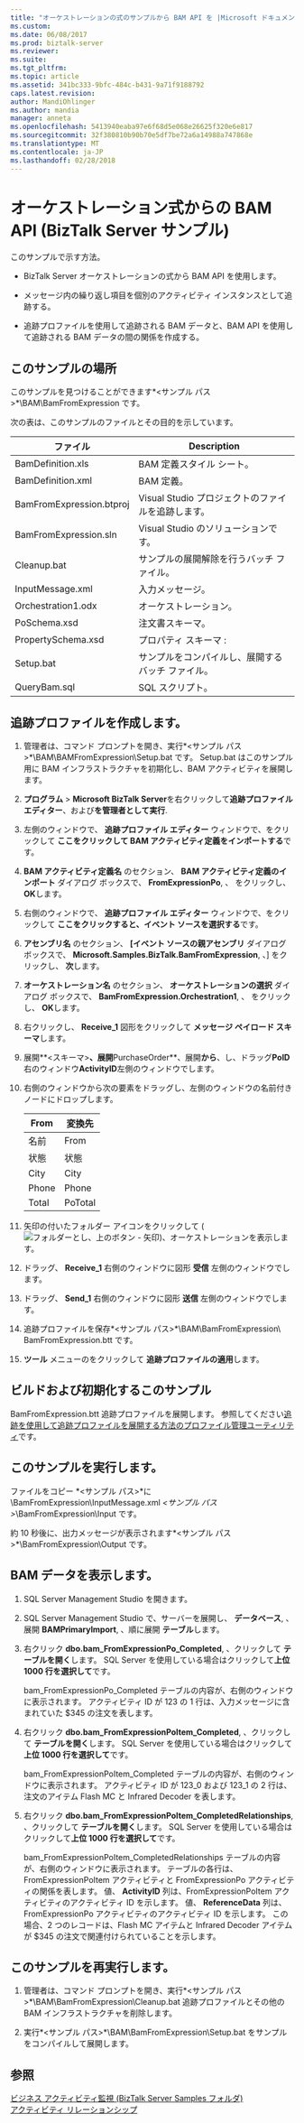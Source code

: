 ```yaml
---
title: "オーケストレーションの式のサンプルから BAM API を |Microsoft ドキュメント"
ms.custom: 
ms.date: 06/08/2017
ms.prod: biztalk-server
ms.reviewer: 
ms.suite: 
ms.tgt_pltfrm: 
ms.topic: article
ms.assetid: 341bc333-9bfc-484c-b431-9a71f9188792
caps.latest.revision: 
author: MandiOhlinger
ms.author: mandia
manager: anneta
ms.openlocfilehash: 5413940eaba97e6f68d5e068e26625f320e6e817
ms.sourcegitcommit: 32f380810b90b70e5df7be72a6a14988a747868e
ms.translationtype: MT
ms.contentlocale: ja-JP
ms.lasthandoff: 02/28/2018
---
```

# <a name="bam-api-from-an-orchestration-expression-biztalk-server-sample"></a>オーケストレーション式からの BAM API (BizTalk Server サンプル)
このサンプルで示す方法。  
  
-   BizTalk Server オーケストレーションの式から BAM API を使用します。  
  
-   メッセージ内の繰り返し項目を個別のアクティビティ インスタンスとして追跡する。  
  
-   追跡プロファイルを使用して追跡される BAM データと、BAM API を使用して追跡される BAM データの間の関係を作成する。  
  
## <a name="where-to-find-this-sample"></a>このサンプルの場所  
 このサンプルを見つけることができます*\<サンプル パス\>*\BAM\BamFromExpression です。  
  
 次の表は、このサンプルのファイルとその目的を示しています。  
  
|ファイル|Description|  
|----------|-----------------|  
|BamDefinition.xls|BAM 定義スタイル シート。|  
|BamDefinition.xml|BAM 定義。|  
|BamFromExpression.btproj|Visual Studio プロジェクトのファイルを追跡します。|  
|BamFromExpression.sln|Visual Studio のソリューションです。|  
|Cleanup.bat|サンプルの展開解除を行うバッチ ファイル。|  
|InputMessage.xml|入力メッセージ。|  
|Orchestration1.odx|オーケストレーション。|  
|PoSchema.xsd|注文書スキーマ。|  
|PropertySchema.xsd|プロパティ スキーマ :|  
|Setup.bat|サンプルをコンパイルし、展開するバッチ ファイル。|  
|QueryBam.sql|SQL スクリプト。|  
  
## <a name="create-the-tracking-profile"></a>追跡プロファイルを作成します。  
  
1.  管理者は、コマンド プロンプトを開き、実行*\<サンプル パス\>*\BAM\BAMFromExpression\Setup.bat です。 Setup.bat はこのサンプル用に BAM インフラストラクチャを初期化し、BAM アクティビティを展開します。  
  
2.  **プログラム** > **Microsoft BizTalk Server**を右クリックして**追跡プロファイル エディター**、および**を管理者として実行**.
  
3.  左側のウィンドウで、 **追跡プロファイル エディター** ウィンドウで、をクリックして **ここをクリックして BAM アクティビティ定義をインポートする**です。  
  
4.  **BAM アクティビティ定義名** のセクション、 **BAM アクティビティ定義のインポート** ダイアログ ボックスで、 **FromExpressionPo**, 、 をクリックし、 **OK**します。  
  
5.  右側のウィンドウで、 **追跡プロファイル エディター** ウィンドウで、をクリックして **ここをクリックすると、イベント ソースを選択する**です。  
  
6.  **アセンブリ名** のセクション、 **[イベント ソースの親アセンブリ** ダイアログ ボックスで、 **Microsoft.Samples.BizTalk.BamFromExpression**, 、] をクリックし、 **次**します。  
  
7.  **オーケストレーション名** のセクション、 **オーケストレーションの選択** ダイアログ ボックスで、 **BamFromExpression.Orchestration1**, 、 をクリックし、 **OK**します。  
  
8.  右クリックし、 **Receive_1** 図形をクリックして **メッセージ ペイロード スキーマ**します。  
  
9. 展開**\<スキーマ\>**、展開**PurchaseOrder**、展開**から**、し、ドラッグ**PoID**右のウィンドウ**ActivityID**左側のウィンドウでします。  
  
10. 右側のウィンドウから次の要素をドラッグし、左側のウィンドウの名前付きノードにドロップします。  
  
    |From|変換先|  
    |----------|--------|  
    |名前|From|  
    |状態|状態|  
    |City|City|  
    |Phone|Phone|  
    |Total|PoTotal|  
  
11. 矢印の付いたフォルダー アイコンをクリックして (![フォルダーとし、上のボタン &#45; 矢印](../core/media/abccd08b-2b01-49c6-80ed-a032bbbd10d4.gif "abccd08b-2b01-49c6-80ed-a032bbbd10d4"))、オーケストレーションを表示します。  
  
12. ドラッグ、 **Receive_1** 右側のウィンドウに図形 **受信** 左側のウィンドウでします。  
  
13. ドラッグ、 **Send_1** 右側のウィンドウに図形 **送信** 左側のウィンドウでします。  
  
14. 追跡プロファイルを保存*\<サンプル パス\>*\BAM\BamFromExpression\ BamFromExpression.btt です。  
  
15. **ツール**  メニューのをクリックして **追跡プロファイルの適用**します。  
  
## <a name="build-and-initialize-this-sample"></a>ビルドおよび初期化するこのサンプル  
  
BamFromExpression.btt 追跡プロファイルを展開します。 参照してください[追跡を使用して追跡プロファイルを展開する方法のプロファイル管理ユーティリティ](../core/how-to-deploy-tracking-profiles-with-the-tracking-profiles-management-utility.md)です。  
  
## <a name="run-this-sample"></a>このサンプルを実行します。  
  
ファイルをコピー *\<サンプル パス\>*に \BamFromExpression\InputMessage.xml *\<サンプル パス\>*\BamFromExpression\Input です。  
  
約 10 秒後に、出力メッセージが表示されます*\<サンプル パス\>*\BamFromExpression\Output です。  
  
## <a name="view-the-bam-data"></a>BAM データを表示します。  
  
1.  SQL Server Management Studio を開きます。  
  
2.  SQL Server Management Studio で、サーバーを展開し、 **データベース**, 、展開 **BAMPrimaryImport**, 、順に展開 **テーブル**します。  
  
3.  右クリック **dbo.bam_FromExpressionPo_Completed**, 、クリックして **テーブルを開く**します。 SQL Server を使用している場合はクリックして**上位 1000 行を選択して**です。  
  
     bam_FromExpressionPo_Completed テーブルの内容が、右側のウィンドウに表示されます。 アクティビティ ID が 123 の 1 行は、入力メッセージに含まれていた $345 の注文を表します。  
  
4.  右クリック **dbo.bam_FromExpressionPoItem_Completed**, 、クリックして **テーブルを開く**します。 SQL Server を使用している場合はクリックして**上位 1000 行を選択して**です。  
  
     bam_FromExpressionPoItem_Completed テーブルの内容が、右側のウィンドウに表示されます。 アクティビティ ID が 123_0 および 123_1 の 2 行は、注文のアイテム Flash MC と Infrared Decoder を表します。  
  
5.  右クリック **dbo.bam_FromExpressionPoItem_CompletedRelationships**, 、クリックして **テーブルを開く**します。 SQL Server を使用している場合はクリックして**上位 1000 行を選択して**です。  
  
     bam_FromExpressionPoItem_CompletedRelationships テーブルの内容が、右側のウィンドウに表示されます。 テーブルの各行は、FromExpressionPoItem アクティビティと FromExpressionPo アクティビティの関係を表します。 値、 **ActivityID** 列は、FromExpressionPoItem アクティビティのアクティビティ ID を示します。 値、 **ReferenceData** 列は、FromExpressionPo アクティビティのアクティビティ ID を示します。 この場合、2 つのレコードは、Flash MC アイテムと Infrared Decoder アイテムが $345 の注文で関連付けられていることを示します。  
  
## <a name="re-run-the-sample"></a>このサンプルを再実行します。  
  
1.  管理者は、コマンド プロンプトを開き、実行*\<サンプル パス\>*\BAM\BamFromExpression\Cleanup.bat 追跡プロファイルとその他の BAM インフラストラクチャを削除します。 
  
2.  実行*\<サンプル パス\>*\BAM\BamFromExpression\Setup.bat をサンプルをコンパイルして展開します。  
  
## <a name="see-also"></a>参照  
 [ビジネス アクティビティ監視 (BizTalk Server Samples フォルダ)](../core/business-activity-monitoring-biztalk-server-samples-folder.md)   
 [アクティビティ リレーションシップ](../core/activity-relationships.md)